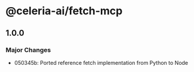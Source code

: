 # @celeria-ai/fetch-mcp

## 1.0.0

### Major Changes

- 050345b: Ported reference fetch implementation from Python to Node
